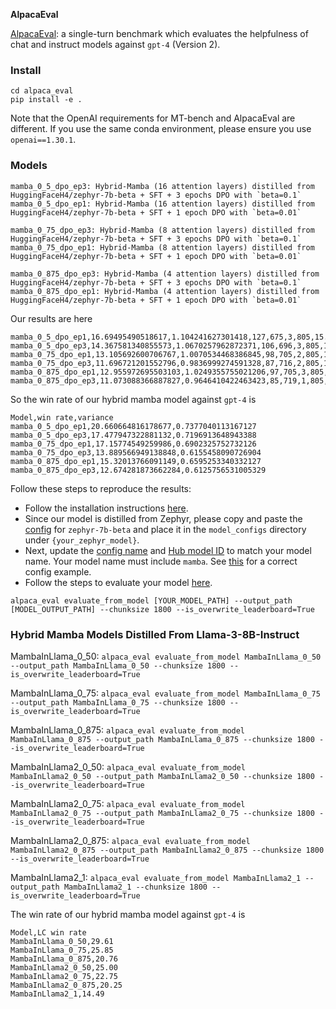 **AlpacaEval**

[AlpacaEval](https://github.com/tatsu-lab/alpaca_eval): a single-turn benchmark which evaluates the helpfulness of chat and instruct models against `gpt-4` (Version 2).

### Install

```
cd alpaca_eval
pip install -e .
```

Note that the OpenAI requirements for MT-bench and AlpacaEval are different. If you use the same conda environment, please ensure you use `openai==1.30.1`.

### Models

```
mamba_0_5_dpo_ep3: Hybrid-Mamba (16 attention layers) distilled from HuggingFaceH4/zephyr-7b-beta + SFT + 3 epochs DPO with `beta=0.1`
mamba_0_5_dpo_ep1: Hybrid-Mamba (16 attention layers) distilled from HuggingFaceH4/zephyr-7b-beta + SFT + 1 epoch DPO with `beta=0.01`

mamba_0_75_dpo_ep3: Hybrid-Mamba (8 attention layers) distilled from HuggingFaceH4/zephyr-7b-beta + SFT + 3 epochs DPO with `beta=0.1`
mamba_0_75_dpo_ep1: Hybrid-Mamba (8 attention layers) distilled from HuggingFaceH4/zephyr-7b-beta + SFT + 1 epoch DPO with `beta=0.01`

mamba_0_875_dpo_ep3: Hybrid-Mamba (4 attention layers) distilled from HuggingFaceH4/zephyr-7b-beta + SFT + 3 epochs DPO with `beta=0.1`
mamba_0_875_dpo_ep1: Hybrid-Mamba (4 attention layers) distilled from HuggingFaceH4/zephyr-7b-beta + SFT + 1 epoch DPO with `beta=0.01`
```

Our results are here

```
mamba_0_5_dpo_ep1,16.69495490518617,1.104241627301418,127,675,3,805,15.962732919254657,community,1579,20.660664816178677,0.7377040113167127
mamba_0_5_dpo_ep3,14.367581340855573,1.0670257962872371,106,696,3,805,13.354037267080745,community,1550,17.477947322881132,0.7196913648943388
mamba_0_75_dpo_ep1,13.105692600706767,1.0070534468386845,98,705,2,805,12.298136645962733,community,1503,17.15774549259986,0.6902325752732126
mamba_0_75_dpo_ep3,11.696721201552796,0.9836999274591328,87,716,2,805,10.93167701863354,community,1503,13.889566949138848,0.6155458090726904
mamba_0_875_dpo_ep1,12.955972695503103,1.0249355755021206,97,705,3,805,12.236024844720497,community,1593,15.32013766091149,0.6595253340332127
mamba_0_875_dpo_ep3,11.073088366887827,0.9646410422463423,85,719,1,805,10.621118012422361,community,1599,12.674281873662284,0.6125756531005329
```

So the win rate of our hybrid mamba model against `gpt-4` is

```
Model,win rate,variance
mamba_0_5_dpo_ep1,20.660664816178677,0.7377040113167127
mamba_0_5_dpo_ep3,17.477947322881132,0.7196913648943388
mamba_0_75_dpo_ep1,17.15774549259986,0.6902325752732126
mamba_0_75_dpo_ep3,13.889566949138848,0.6155458090726904
mamba_0_875_dpo_ep1,15.32013766091149,0.6595253340332127
mamba_0_875_dpo_ep3,12.674281873662284,0.6125756531005329
```

Follow these steps to reproduce the results:

* Follow the installation instructions [here](https://github.com/tatsu-lab/alpaca_eval#quick-start).
* Since our model is distilled from Zephyr, please copy and paste the [config](https://github.com/tatsu-lab/alpaca_eval/blob/main/src/alpaca_eval/models_configs/zephyr-7b-beta/configs.yaml) for `zephyr-7b-beta` and place it in the `model_configs` directory under `{your_zephyr_model}`.
* Next, update the [config name](https://github.com/tatsu-lab/alpaca_eval/blob/2daa6e11b194653043ca74f735728dc068e04aae/src/alpaca_eval/models_configs/zephyr-7b-beta/configs.yaml#L1) and [Hub model ID](https://github.com/tatsu-lab/alpaca_eval/blob/2daa6e11b194653043ca74f735728dc068e04aae/src/alpaca_eval/models_configs/zephyr-7b-beta/configs.yaml#L5) to match your model name. Your model name must include `mamba`. See [this](https://huggingface.co/JunxiongWang/mamba_0_75_dpo_ep3/blob/main/configs.yaml) for a correct config example.
* Follow the steps to evaluate your model [here](https://github.com/tatsu-lab/alpaca_eval/tree/main#evaluating-a-model).

```
alpaca_eval evaluate_from_model [YOUR_MODEL_PATH] --output_path [MODEL_OUTPUT_PATH] --chunksize 1800 --is_overwrite_leaderboard=True
``` 

### Hybrid Mamba Models Distilled From Llama-3-8B-Instruct	

MambaInLlama_0_50: `alpaca_eval evaluate_from_model MambaInLlama_0_50 --output_path MambaInLlama_0_50 --chunksize 1800 --is_overwrite_leaderboard=True`

MambaInLlama_0_75: `alpaca_eval evaluate_from_model MambaInLlama_0_75 --output_path MambaInLlama_0_75 --chunksize 1800 --is_overwrite_leaderboard=True`

MambaInLlama_0_875: `alpaca_eval evaluate_from_model MambaInLlama_0_875 --output_path MambaInLlama_0_875 --chunksize 1800 --is_overwrite_leaderboard=True`

MambaInLlama2_0_50: `alpaca_eval evaluate_from_model MambaInLlama2_0_50 --output_path MambaInLlama2_0_50 --chunksize 1800 --is_overwrite_leaderboard=True`

MambaInLlama2_0_75: `alpaca_eval evaluate_from_model MambaInLlama2_0_75 --output_path MambaInLlama2_0_75 --chunksize 1800 --is_overwrite_leaderboard=True`

MambaInLlama2_0_875: `alpaca_eval evaluate_from_model MambaInLlama2_0_875 --output_path MambaInLlama2_0_875 --chunksize 1800 --is_overwrite_leaderboard=True`

MambaInLlama2_1: `alpaca_eval evaluate_from_model MambaInLlama2_1 --output_path MambaInLlama2_1 --chunksize 1800 --is_overwrite_leaderboard=True`

The win rate of our hybrid mamba model against `gpt-4` is

```
Model,LC win rate
MambaInLlama_0_50,29.61
MambaInLlama_0_75,25.85
MambaInLlama_0_875,20.76
MambaInLlama2_0_50,25.00
MambaInLlama2_0_75,22.75
MambaInLlama2_0_875,20.25
MambaInLlama2_1,14.49
```
